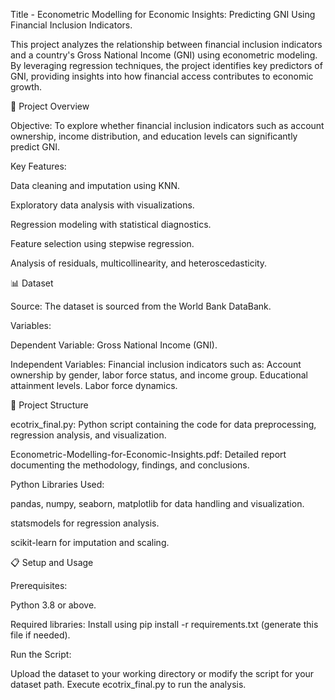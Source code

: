 Title  - Econometric Modelling for Economic Insights: Predicting GNI Using Financial Inclusion Indicators.

This project analyzes the relationship between financial inclusion indicators and a country's Gross National Income (GNI) using econometric modeling. By leveraging regression techniques, the project identifies key predictors of GNI, providing insights into how financial access contributes to economic growth.

🚀 Project Overview

Objective: To explore whether financial inclusion indicators such as account ownership, income distribution, and education levels can significantly predict GNI.

Key Features:

Data cleaning and imputation using KNN.

Exploratory data analysis with visualizations.

Regression modeling with statistical diagnostics.

Feature selection using stepwise regression.

Analysis of residuals, multicollinearity, and heteroscedasticity.

📊 Dataset

Source: The dataset is sourced from the World Bank DataBank.

Variables:

Dependent Variable: Gross National Income (GNI).

Independent Variables: Financial inclusion indicators such as:
Account ownership by gender, labor force status, and income group.
Educational attainment levels.
Labor force dynamics.

📂 Project Structure

ecotrix_final.py: Python script containing the code for data preprocessing, regression analysis, and visualization.

Econometric-Modelling-for-Economic-Insights.pdf: Detailed report documenting the methodology, findings, and conclusions.

Python Libraries Used:

pandas, numpy, seaborn, matplotlib for data handling and visualization.

statsmodels for regression analysis.

scikit-learn for imputation and scaling.

📋 Setup and Usage

Prerequisites:

Python 3.8 or above.

Required libraries: Install using pip install -r requirements.txt (generate this file if needed).

Run the Script:

Upload the dataset to your working directory or modify the script for your dataset path.
Execute ecotrix_final.py to run the analysis.
